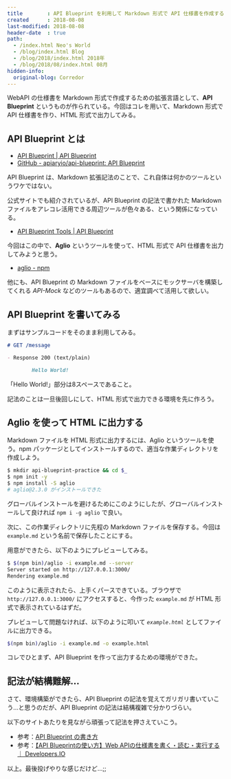 ```yaml
---
title        : API Blueprint を利用して Markdown 形式で API 仕様書を作成する
created      : 2018-08-08
last-modified: 2018-08-08
header-date  : true
path:
  - /index.html Neo's World
  - /blog/index.html Blog
  - /blog/2018/index.html 2018年
  - /blog/2018/08/index.html 08月
hidden-info:
  original-blog: Corredor
---
```


WebAPI の仕様書を Markdown 形式で作成するための拡張言語として、__API Blueprint__ というものが作られている。今回はコレを用いて、Markdown 形式で API 仕様書を作り、HTML 形式で出力してみる。

## API Blueprint とは

- [API Blueprint | API Blueprint](https://apiblueprint.org/)
- [GitHub - apiaryio/api-blueprint: API Blueprint](https://github.com/apiaryio/api-blueprint)

API Blueprint は、Markdown 拡張記法のことで、これ自体は何かのツールというワケではない。

公式サイトでも紹介されているが、API Blueprint の記法で書かれた Markdown ファイルをアレコレ活用できる周辺ツールが色々ある、という関係になっている。

- [API Blueprint Tools | API Blueprint](https://apiblueprint.org/tools.html)

今回はこの中で、__Aglio__ というツールを使って、HTML 形式で API 仕様書を出力してみようと思う。

- [aglio - npm](https://www.npmjs.com/package/aglio)

他にも、API Blueprint の Markdown ファイルをベースにモックサーバを構築してくれる _API-Mock_ などのツールもあるので、適宜調べて活用して欲しい。

## API Blueprint を書いてみる

まずはサンプルコードをそのまま利用してみる。

```markdown
# GET /message

- Response 200 (text/plain)

        Hello World!
```

「Hello World!」部分は8スペースであること。

記法のことは一旦後回しにして、HTML 形式で出力できる環境を先に作ろう。

## Aglio を使って HTML に出力する

Markdown ファイルを HTML 形式に出力するには、Aglio というツールを使う。npm パッケージとしてインストールするので、適当な作業ディレクトリを作成しよう。

```bash
$ mkdir api-blueprint-practice && cd $_
$ npm init -y
$ npm install -S aglio
# aglio@2.3.0 がインストールできた
```

グローバルインストールを避けるためにこのようにしたが、グローバルインストールして良ければ `npm i -g aglio` で良い。

次に、この作業ディレクトリに先程の Markdown ファイルを保存する。今回は `example.md` という名前で保存したことにする。

用意ができたら、以下のようにプレビューしてみる。

```bash
$ $(npm bin)/aglio -i example.md --server
Server started on http://127.0.0.1:3000/
Rendering example.md
```

このように表示されたら、上手くパースできている。ブラウザで `http://127.0.0.1:3000/` にアクセスすると、今作った `example.md` が HTML 形式で表示されているはずだ。

プレビューして問題なければ、以下のように叩いて _`example.html`_ としてファイルに出力できる。

```bash
$(npm bin)/aglio -i example.md -o example.html
```

コレでひとまず、API Blueprint を作って出力するための環境ができた。

## 記法が結構難解…

さて、環境構築ができたら、API Blueprint の記法を覚えてガリガリ書いていこう…と思うのだが、API Blueprint の記法は結構複雑で分かりづらい。

以下のサイトあたりを見ながら頑張って記法を押さえていこう。

- 参考：[API Blueprint の書き方](https://tex2e.github.io/blog/misc/api-blueprint)
- 参考：[【API Blueprintの使い方】Web APIの仕様書を書く・読む・実行する ｜ Developers.IO](https://dev.classmethod.jp/server-side/api-document-with-api-blueprint/)

以上。最後投げやりな感じだけど…;;
